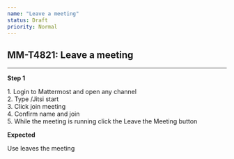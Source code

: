 ```yaml
---
name: "Leave a meeting"
status: Draft
priority: Normal
---
```


## MM-T4821: Leave a meeting

---

**Step 1**

1\. Login to Mattermost and open any channel\
2\. Type /Jitsi start\
3\. Click join meeting\
4\. Confirm name and join\
5\. While the meeting is running click the Leave the Meeting button

**Expected**

Use leaves the meeting
